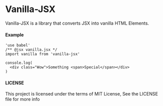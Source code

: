 Vanilla-JSX
=========

Vanilla-JSX is a library that converts JSX into vanilla HTML Elements.

#### Example
```
'use babel'
/** @jsx vanilla.jsx */
import vanilla from 'vanilla-jsx'

console.log(
  <div class="Wow">Something <span>Special</span></div>
)
```

#### LICENSE
This project is licensed under the terms of MIT License, See the LICENSE file for more info
